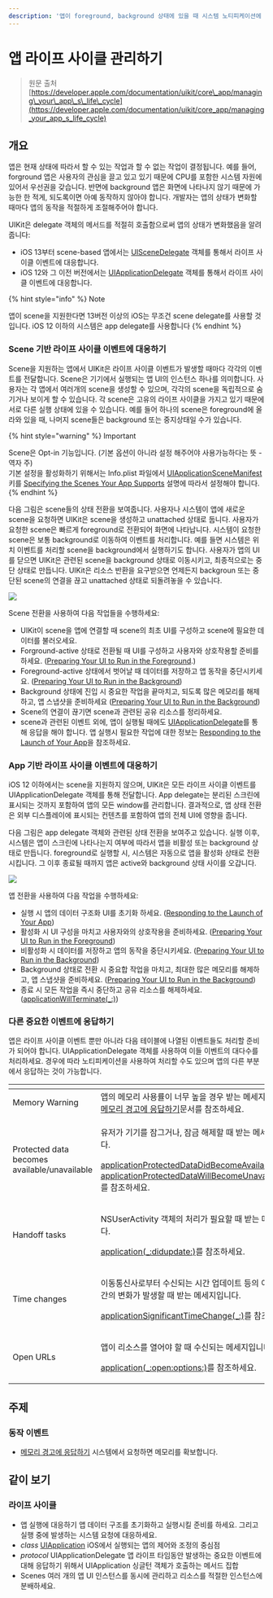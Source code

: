 ```yaml
---
description: '앱이 foreground, background 상태에 있을 때 시스템 노티피케이션에 대응하고 시스템과 관련된 중요한 이벤트를 처리하세요.'
---
```


# 앱 라이프 사이클 관리하기

> 원문 출처  
> [https://developer.apple.com/documentation/uikit/core\_app/managing\_your\_app\_s\_life\_cycle](https://developer.apple.com/documentation/uikit/core_app/managing_your_app_s_life_cycle)

## 개요 <a id="overview"></a>

앱은 현재 상태에 따라서 할 수 있는 작업과 할 수 없는 작업이 결정됩니다. 예를 들어, forground 앱은 사용자의 관심을 끌고 있고 있기 때문에 CPU를 포함한 시스템 자원에 있어서 우선권을 갖습니다. 반면에 background 앱은 화면에 나타나지 않기 때문에 가능한 한 적게, 되도록이면 아예 동작하지 않아야 합니다. 개발자는 앱의 상태가 변화할 때마다 앱의 동작을 적절하게 조절해주어야 합니다.

UIKit은 delegate 객체의 메서드를 적절히 호출함으로써 앱의 상태가 변화했음을 알려줍니다:

* iOS 13부터 scene-based 앱에서는 [UISceneDelegate](../../../etc/not-found.md) 객체를 통해서 라이프 사이클 이벤트에 대응합니다.
* iOS 12와 그 이전 버전에서는 [UIApplicationDelegate](../../../etc/not-found.md) 객체를 통해서 라이프 사이클 이벤트에 대응합니다.

{% hint style="info" %}
Note

앱이 scene을 지원한다면 13버전 이상의 iOS는 무조건 scene delegate를 사용할 것입니다. iOS 12 이하의 시스템은 app delegate를 사용합니다
{% endhint %}

### Scene 기반 라이프 사이클 이벤트에 대응하기 <a id="respond-to-scene-based-life-cycle-events"></a>

Scene을 지원하는 앱에서 UIKit은 라이프 사이클 이벤트가 발생할 때마다 각각의 이벤트를 전달합니다. Scene은 기기에서 실행되는 앱 UI의 인스턴스 하나를 의미합니다. 사용자는 각 앱에서 여러개의 scene을 생성할 수 있으며, 각각의 scene을 독립적으로 숨기거나 보이게 할 수 있습니다. 각 scene은 고유의 라이프 사이클을 가지고 있기 때문에 서로 다른 실행 상태에 있을 수 있습니다. 예를 들어 하나의 scene은 foreground에 올라와 있을 때, 나머지 scene들은 background 또는 중지상태일 수가 있습니다.

{% hint style="warning" %}
Important

Scene은 Opt-in 기능입니다. \(기본 옵션이 아니라 설정 해주어야 사용가능하다는 뜻 - 역자 주\)  
기본 설정을 활성화하기 위해서는 Info.plist 파일에서 [UIApplicationSceneManifest](../../../etc/not-found.md) 키를 [Specifying the Scenes Your App Supports](https://developer.apple.com/documentation/uikit/app_and_environment/scenes/specifying_the_scenes_your_app_supports) 설명에 따라서 설정해야 합니다.
{% endhint %}

다음 그림은 scene들의 상태 전환을 보여줍니다. 사용자나 시스템이 앱에 새로운 scene을 요청하면 UIKit은 scene을 생성하고 unattached 상태로 둡니다. 사용자가 요청한 scene은 빠르게 foreground로 전환되어 화면에 나타납니다. 시스템이 요청한 scene은 보통 background로 이동하여 이벤트를 처리합니다. 예를 들면 시스템은 위치 이벤트를 처리할 scene을 background에서 실행하기도 합니다. 사용자가 앱의 UI를 닫으면 UIKit은 관련된 scene을 background 상태로 이동시키고, 최종적으로는 중단 상태로 만듭니다. UIKit은 리소스 반환을 요구받으면 언제든지 backgroun 또는 중단된 scene의 연결을 끊고 unattached 상태로 되돌려놓을 수 있습니다.  


![](../../../.gitbook/assets/scene-life-cycle.png)

Scene 전환을 사용하여 다음 작업들을 수행하세요:

* UIKit이 scene을 앱에 연결할 때 scene의 최초 UI를 구성하고 scene에 필요한 데이터를 불러오세요.
* Forground-active 상태로 전환될 때 UI를 구성하고 사용자와 상호작용할 준비를 하세요. \([Preparing Your UI to Run in the Foreground](https://developer.apple.com/documentation/uikit/app_and_environment/scenes/preparing_your_ui_to_run_in_the_foreground).\)
* Foreground-active 상태에서 벗어날 때 데이터를 저장하고 앱 동작을 중단시키세요. \([Preparing Your UI to Run in the Background](https://developer.apple.com/documentation/uikit/app_and_environment/scenes/preparing_your_ui_to_run_in_the_background)\)
* Background 상태에 진입 시 중요한 작업을 끝마치고, 되도록 많은 메모리를 해제하고, 앱 스냅샷을 준비하세요 \([Preparing Your UI to Run in the Background](https://developer.apple.com/documentation/uikit/app_and_environment/scenes/preparing_your_ui_to_run_in_the_background)\)
* Scene의 연결이 끊기면 scene과 관련된 공유 리소스를 정리하세요.
* scene과 관련된 이벤트 외에, 앱이 실행될 때에도 [UIApplicationDelegate](../../../etc/not-found.md)를 통해 응답을 해야 합니다. 앱 실행시 필요한 작업에 대한 정보는 [Responding to the Launch of Your App](https://developer.apple.com/documentation/uikit/app_and_environment/responding_to_the_launch_of_your_app)을 참조하세요.



### App 기반 라이프 사이클 이벤트에 대응하기 <a id="respond-to-app-based-life-cycle-events"></a>

iOS 12 이하에서는 scene을 지원하지 않으며, UIKit은 모든 라이프 사이클 이벤트를 UIApplicationDelegate 객체를 통해 전달합니다. App delegate는 분리된 스크린에 표시되는 것까지 포함하여 앱의 모든 window를 관리합니다. 결과적으로, 앱 상태 전환은 외부 디스플레이에 표시되는 컨텐츠를 포함하여 앱의 전체 UI에 영향을 줍니다.

다음 그림은 app delegate 객체와 관련된 상태 전환을 보여주고 있습니다. 실행 이후, 시스템은 앱이 스크린에 나타나는지 여부에 따라서 앱을 비활성 또는 background 상태로 만듭니다. foreground로 실행할 시, 시스템은 자동으로 앱을 활성화 상태로 전환시킵니다. 그 이후 종료될 때까지 앱은 active와 background 상태 사이를 오갑니다.

![](../../../.gitbook/assets/app-life-cycle.png)

앱 전환을 사용하여 다음 작업을 수행하세요:

* 실행 시 앱의 데이터 구조화 UI를 초기화 하세요. \([Responding to the Launch of Your App](https://developer.apple.com/documentation/uikit/app_and_environment/responding_to_the_launch_of_your_app)\)
* 활성화 시 UI 구성을 마치고 사용자와의 상호작용을 준비하세요. \([Preparing Your UI to Run in the Foreground](https://developer.apple.com/documentation/uikit/app_and_environment/scenes/preparing_your_ui_to_run_in_the_foreground)\)
* 비활성화 시 데이터를 저장하고 앱의 동작을 중단시키세요. \([Preparing Your UI to Run in the Background](https://developer.apple.com/documentation/uikit/app_and_environment/scenes/preparing_your_ui_to_run_in_the_background)\)
* Background 상태로 전환 시 중요합 작업을 마치고, 최대한 많은 메모리를 해제하고, 앱 스냅샷을 준비하세요. \([Preparing Your UI to Run in the Background](https://developer.apple.com/documentation/uikit/app_and_environment/scenes/preparing_your_ui_to_run_in_the_background)\)
* 종료 시 모든 작업을 즉시 중단하고 공유 리소스를 해제하세요. \([applicationWillTerminate\(\_:\)](../../../etc/not-found.md)\)

### 다른 중요한 이벤트에 응답하기 <a id="respond-to-other-significant-events"></a>

앱은 라이프 사이클 이벤트 뿐만 아니라 다음 테이블에 나열된 이벤트들도 처리할 준비가 되어야 합니다. UIApplicationDelegate 객체를 사용하여 이들 이벤트의 대다수를 처리하세요. 경우에 따라 노티피케이션을 사용하여 처리할 수도 있으며 앱의 다른 부분에서 응답하는 것이 가능합니다.

<table>
  <thead>
    <tr>
      <th style="text-align:left"></th>
      <th style="text-align:left"></th>
    </tr>
  </thead>
  <tbody>
    <tr>
      <td style="text-align:left">Memory Warning</td>
      <td style="text-align:left">&#xC571;&#xC758; &#xBA54;&#xBAA8;&#xB9AC; &#xC0AC;&#xC6A9;&#xB960;&#xC774;
        &#xB108;&#xBB34; &#xB192;&#xC744; &#xACBD;&#xC6B0; &#xBC1B;&#xB294; &#xBA54;&#xC138;&#xC9C0;&#xC785;&#xB2C8;&#xB2E4;.
        <a
        href="../../../etc/not-found.md">&#xBA54;&#xBAA8;&#xB9AC; &#xACBD;&#xACE0;&#xC5D0; &#xC751;&#xB2F5;&#xD558;&#xAE30;</a>&#xBB38;&#xC11C;&#xB97C;
          &#xCC38;&#xC870;&#xD558;&#xC138;&#xC694;.</td>
    </tr>
    <tr>
      <td style="text-align:left">Protected data becomes available/unavailable</td>
      <td style="text-align:left">
        <p>&#xC720;&#xC800;&#xAC00; &#xAE30;&#xAE30;&#xB97C; &#xC7A0;&#xADF8;&#xAC70;&#xB098;,
          &#xC7A0;&#xAE08; &#xD574;&#xC81C;&#xD560; &#xB54C; &#xBC1B;&#xB294; &#xBA54;&#xC138;&#xC9C0;&#xC785;&#xB2C8;&#xB2E4;.</p>
        <p><a href="../../../etc/not-found.md">applicationProtectedDataDidBecomeAvailable(_:)</a> &#xC640;
          <a
          href="../../../etc/not-found.md">applicationProtectedDataWillBecomeUnavailable(_:)</a>
            <br />&#xB97C; &#xCC38;&#xC870;&#xD558;&#xC138;&#xC694;.</p>
      </td>
    </tr>
    <tr>
      <td style="text-align:left">Handoff tasks</td>
      <td style="text-align:left">
        <p>NSUserActivity &#xAC1D;&#xCCB4;&#xC758; &#xCC98;&#xB9AC;&#xAC00; &#xD544;&#xC694;&#xD560;
          &#xB54C; &#xBC1B;&#xB294; &#xBA54;&#xC138;&#xC9C0;&#xC785;&#xB2C8;&#xB2E4;.</p>
        <p><a href="../../../etc/not-found.md">application(_:didupdate:)</a>&#xB97C;
          &#xCC38;&#xC870;&#xD558;&#xC138;&#xC694;.</p>
      </td>
    </tr>
    <tr>
      <td style="text-align:left">Time changes</td>
      <td style="text-align:left">
        <p>&#xC774;&#xB3D9;&#xD1B5;&#xC2E0;&#xC0AC;&#xB85C;&#xBD80;&#xD130; &#xC218;&#xC2E0;&#xB418;&#xB294;
          &#xC2DC;&#xAC04; &#xC5C5;&#xB370;&#xC774;&#xD2B8; &#xB4F1;&#xC758; &#xC774;&#xC720;&#xB85C;
          &#xC2DC;&#xAC04;&#xC758; &#xBCC0;&#xD654;&#xAC00; &#xBC1C;&#xC0DD;&#xD560;
          &#xB54C; &#xBC1B;&#xB294; &#xBA54;&#xC138;&#xC9C0;&#xC785;&#xB2C8;&#xB2E4;.</p>
        <p><a href="../../../etc/not-found.md">applicationSignificantTimeChange(_:)</a>&#xB97C;
          &#xCC38;&#xC870;&#xD558;&#xC138;&#xC694;.</p>
      </td>
    </tr>
    <tr>
      <td style="text-align:left">Open URLs</td>
      <td style="text-align:left">
        <p>&#xC571;&#xC774; &#xB9AC;&#xC18C;&#xC2A4;&#xB97C; &#xC5F4;&#xC5B4;&#xC57C;
          &#xD560; &#xB54C; &#xC218;&#xC2E0;&#xB418;&#xB294; &#xBA54;&#xC138;&#xC9C0;&#xC785;&#xB2C8;&#xB2E4;.</p>
        <p><a href="../../../etc/not-found.md">application(_:open:options:)</a>&#xB97C;
          &#xCC38;&#xC870;&#xD558;&#xC138;&#xC694;.</p>
      </td>
    </tr>
  </tbody>
</table>

## 주제 <a id="topics"></a>

### 동작 이벤트 <a id="behavioral_events"></a>

* [메모리 경고에 응답하기](../../../etc/not-found.md) 시스템에서 요청하면 메모리를 확보합니다.

## 같이 보기 <a id="see-also"></a>

### 라이프 사이클 <a id="life-cycle"></a>

* 앱 실행에 대응하기 앱 데이터 구조를 초기화하고 실행시킬 준비를 하세요. 그리고 실행 중에 발생하는 시스템 요청에 대응하세요.
* _class_ [UIApplication](uiapplication.md) iOS에서 실행되는 앱의 제어와 조정의 중심점
* _protocol_ UIApplicationDelegate 앱 라이프 타임동안 발생하는 중요한 이벤트에 대해 응답하기 위해서 UIApplication 싱글턴 객체가 호출하는 메서드 집합
* Scenes 여러 개의 앱 UI 인스턴스를 동시에 관리하고 리소스를 적절한 인스턴스에 분배하세요.

